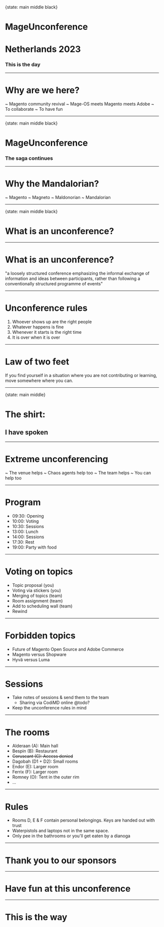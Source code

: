 {state: main middle black}

# MageUnconference
# Netherlands 2023
### This is the day

---
# Why are we here?
~ Magento community revival
~ Mage-OS meets Magento meets Adobe
~ To collaborate
~ To have fun

---
{state: main middle black}
# MageUnconference
### The saga continues

---
# Why the Mandalorian?
~ Magento
~ Magneto
~ Maldonorian
~ Mandalorian

---
{state: main middle black}
# What is an unconference?

---
# What is an unconference?
"a loosely structured conference emphasizing the informal exchange of information and ideas between participants, rather than following a conventionally structured programme of events"

---
# Unconference rules
1. Whoever shows up are the right people
2. Whatever happens is fine
3. Whenever it starts is the right time
4. It is over when it is over

---
# Law of two feet
If you find yourself in a situation where you are not contributing or learning, move somewhere where you can.

---
{state: main middle}
# The shirt:
## I have spoken

---
# Extreme unconferencing
~ The venue helps
~ Chaos agents help too
~ The team helps
~ You can help too

---
# Program
- 09:30: Opening
- 10:00: Voting
- 10:30: Sessions
- 13:00: Lunch
- 14:00: Sessions
- 17:30: Rest
- 19:00: Party with food

---
# Voting on topics
- Topic proposal (you)
- Voting via stickers (you)
- Merging of topics (team)
- Room assignment (team)
- Add to scheduling wall (team)
- Rewind

---
# Forbidden topics
- Future of Magento Open Source and Adobe Commerce
- Magento versus Shopware
- Hyvä versus Luma

---
# Sessions
- Take notes of sessions & send them to the team
    - Sharing via CodiMD online @todo?
- Keep the unconference rules in mind

---
# The rooms
- Alderaan (A): Main hall
- Bespin (B): Restaurant
- ~~Coruscant (C): Access denied~~
- Dagobah (D1 + D2): Small rooms
- Endor (E): Larger room
- Ferrix (F): Larger room
- Romney (O): Tent in the outer rim
- ...

---
# Rules
- Rooms D, E & F contain personal belongings. Keys are handed out with trust
- Waterpistols and laptops not in the same space.
- Only pee in the bathrooms or you'll get eaten by a dianoga

---
# Thank you to our sponsors

---
# Have fun at this unconference

---
# This is the way
